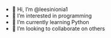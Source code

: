 - 👋 Hi, I’m @leesinionia1
- 👀 I’m interested in programming
- 🌱 I’m currently learning Python
- 💞️ I’m looking to collaborate on others


<!---
leesinionia1/leesinionia1 is a ✨ special ✨ repository because its `README.md` (this file) appears on your GitHub profile.
You can click the Preview link to take a look at your changes.
--->
